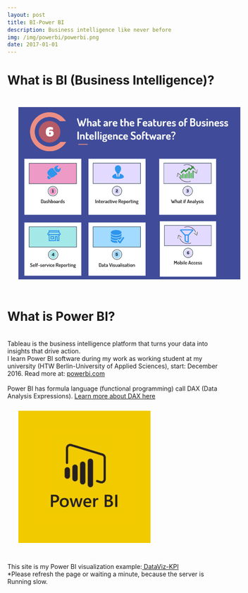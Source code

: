```yaml
---
layout: post
title: BI-Power BI
description: Business intelligence like never before
img: /img/powerbi/powerbi.png
date: 2017-01-01
---
```


# What is BI (Business Intelligence)?
<img class="center" src="/img/bi/BI.PNG" style="padding:25px">


# What is Power BI?
<Br>
Tableau is the business intelligence platform that turns your data into insights that drive action. 
<Br>
I learn Power BI software during my work as working student at my university (HTW Berlin-University of Applied Sciences), start: December 2016.
Read more at: <a href="https://powerbi.microsoft.com/en-us/"> powerbi.com</a>
<Br>
 <Br>
 Power BI has formula language (functional programming) call DAX (Data Analysis Expressions). 
<a href="https://msdn.microsoft.com/en-us/query-bi/dax/dax-function-reference"> Learn more about DAX here</a>
<img class="col one right" src="/img/powerbi/powerbi.png" style="padding:25px">
<Br>
 <Br>
 This site is my Power BI visualization example:<a href="https://itsmecevi.github.io/dataviz-kpi/"> DataViz-KPI</a>
 <Br>
 *Please refresh the page or waiting a minute, because the server is Running slow.
